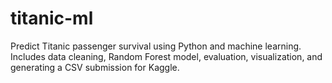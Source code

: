 # titanic-ml
Predict Titanic passenger survival using Python and machine learning. Includes data cleaning, Random Forest model, evaluation, visualization, and generating a CSV submission for Kaggle.
